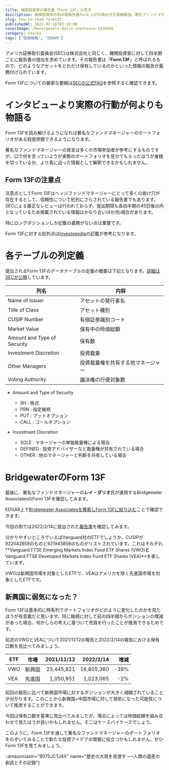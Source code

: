 ```yaml
---
title: 機関投資家の報告書「Form 13F」の見方
description: 機関投資家の四半期報告書Form 13Fの読み方を詳細解説。著名ファンドマネージャーのポートフォリオを特定し、各テーブルの列定義、Bridgewaterの事例分析、注意点や投資アイデア発掘への活用方法を紹介。
slug: how-to-read-form13f
publishedAt: 2022-02-16T03:10:00
coverImage: /Hero/pexels-daria-shevtsova-1030900
category: Stocks
tags: ['投資戦略', 'EDGAR']
---
```


アメリカ証券取引委員会(SEC)は株式会社と同じく、機関投資家に対して四半期ごとに報告書の提出を求めています。その報告書は「**Form 13F**」と呼ばれるもので、どのようなアセットをどれだけ保有しているのかといった情報の報告が義務付けられています。

Form 13Fについての厳密な要綱は[SECの公式FAQ](https://www.sec.gov/divisions/investment/13ffaq.htm)を参照すると確認できます。

# インタビューより実際の行動が何よりも物語る

Form 13Fを読み解けるようになれば著名なファンドマネージャーのポートフォリオがある程度把握できるようになります。

著名なファンドマネージャーの発言は多くの市場参加者が参考にするものですが、口で何を言っていようが実際のポートフォリオを見せてもらったほうが身銭を切っている分、より真に迫った情報として解釈できるかもしれません。

## Form 13Fの注意点

注意点としてForm 13Fはヘッジファンドマネージャーにとって多くの抜け穴が存在するとして、信頼性について批判にさらされている報告書でもあります。SECによる厳正なレビューは行われておらず、提出期限も各四半期の45日後以内となっているため掲載されている情報はかなり古い(4か月)場合があります。

特にロングポジションしか記載の義務がない点は重要です。

Form 13Fに対する批判点は[Investopedia](https://www.investopedia.com/terms/f/form-13f.asp)の記載が参考になります。

# 各テーブルの列定義

提出されるForm 13Fのデータテーブルの定義の概要は下記となります。[詳細はSECが公開](https://www.sec.gov/pdf/form13f.pdf)しています。

| 列名                        | 内容                               |
| --------------------------- | ---------------------------------- |
| Name of Issuer              | アセットの発行者名                 |
| Title of Class              | アセット種別                       |
| CUSIP Number                | 有価証券識別コード                 |
| Market Value                | 保有中の時価総額                   |
| Amount and Type of Security | 保有数                             |
| Investment Discretion       | 投資裁量                           |
| Other Managers              | 投資裁量権を共有する他マネージャー |
| Voting Authority            | 議決権の行使対象数                 |

- Amount and Type of Security

  - SH : 株式
  - PRN : 指定銘柄
  - PUT : プットオプション
  - CALL : コールオプション

- Investment Discretion
  - SOLE : マネージャーの単独裁量権による場合
  - DEFINED : 投資アドバイザーなど裁量権が共有されている場合
  - OTHER : 他のマネージャーと判断を共有している場合

# BridgewaterのForm 13F

最後に、著名なファンドマネージャーの**レイ・ダリオ**氏が運用するBridgewater AssociatesのForm 13Fを確認してみます。

EDGAR上で[Bridgewater Associatesを検索しForm 13Fに絞り込む](https://www.sec.gov/cgi-bin/browse-edgar?action=getcompany&CIK=0001350694&owner=include&count=40)ことで確認できます。

今回の例では2022/2/14に提出された[報告書](https://www.sec.gov/Archives/edgar/data/1350694/000117266122000562/xslForm13F_X01/infotable.xml)を確認してみます。

分かりやすいところでいえばVanguard社のETFでしょうか。CUSIPが922042858のものと921943858のものがリストされています。これはそれぞれ**Vanguard FTSE Emerging Markets Index Fund ETF Shares (VWO)**と**Vanguard FTSE Developed Markets Index Fund ETF Shares (VEA)**を表しています。

VWOは新興国市場を対象としたETFで、VEAはアメリカを除く先進国市場を対象としたETFです。

## 新興国に弱気になった？

Form 13Fは基本的に時系列でポートフォリオがどのように変化したのかを見たほうが有意義だと思います。同じ銘柄に対して前の四半期からポジションの増減があった場合、何かしらの考えに基づいて売買を行ったことが推測できるためです。

前述のVWOとVEAについて2021/11/12の報告と2022/2/14の報告における保有口数を見比べてみましょう。

| ETF | 市場   | 2021/11/12 |  2022/2/14 | 増減 |
| --- | ------ | ---------: | ---------: | ---: |
| VWO | 新興国 | 23,445,821 | 16,805,360 | -39% |
| VEA | 先進国 |  1,050,951 |  1,023,065 |  -2% |

前回の報告に比べて新興国市場に対するポジションが大きく減額されていることが分かります。このことから新興国=中国市場に対して弱気になった可能性について推測することができます。

今回は保有口数を基準に見比べてみましたが、場合によっては時価総額を組み合わせて見たほうが良いかもしれません。そこはケースバイケースでしょう。

このように、Form 13Fを通して著名なファンドマネージャーのポートフォリオをのぞいてみることで新たな投資アイデアの発掘に役立つかもしれません。ぜひForm 13Fを見てみましょう。

::amazon{asin="B075JCTJ4X" name="歴史の大局を見渡す ──人類の遺産の創造とその記録"}
